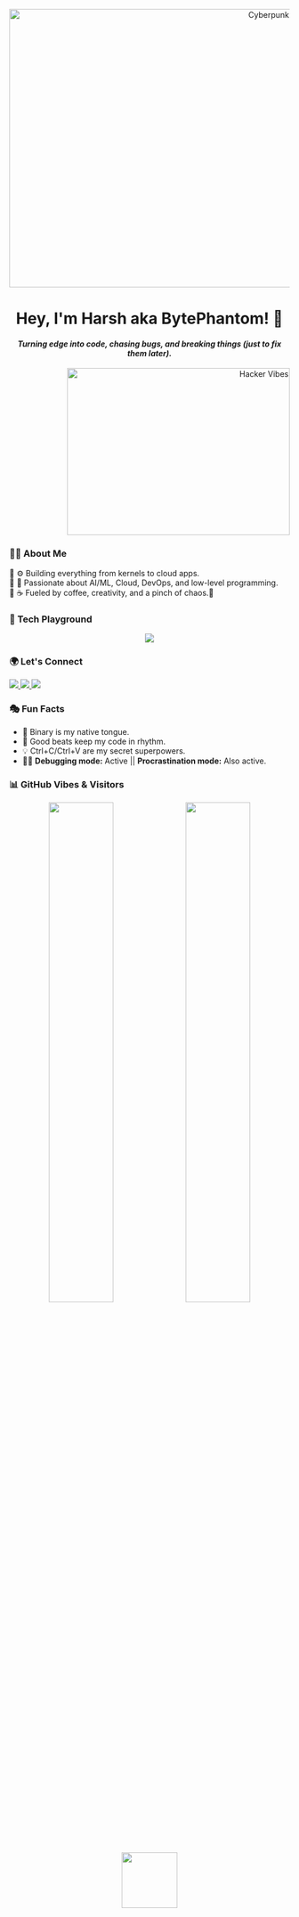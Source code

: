 <!-- GIF Banner -->
<p align="center">
  <img src="https://media2.giphy.com/media/v1.Y2lkPTc5MGI3NjExNHVzcmk2dHUwZ2Zhc3luMWFpZWphNW5hZXU0N3E5dGs0Z2N4cnk3ZiZlcD12MV9pbnRlcm5hbF9naWZfYnlfaWQmY3Q9Zw/AIdGhVzDyXioKnLya7/giphy.gif" width="1000px" height="500px" alt="Cyberpunk Workstation">
</p>

<!-- Short Intro -->
<h1 align="center"><strong>Hey, I'm Harsh aka BytePhantom! 🖤</strong></h1>
<!-- <h3 align="center">💻 Software Engineering | 🚀 AI & Cloud | 🛠 Low-Level Programming</h3> -->
<h4 align="center"><i>Turning edge into code, chasing bugs, and breaking things (just to fix them later).</i></h4>

<p align="right">
  <img src="https://media0.giphy.com/media/v1.Y2lkPTc5MGI3NjExanc5anA2NXJqanh6ZXdjcHNrZ25henlzOW90b21xODBtbGhxdGY3byZlcD12MV9pbnRlcm5hbF9naWZfYnlfaWQmY3Q9Zw/VF0WIRjfwvFERopBFY/giphy.gif" width="400px" height="300px" alt="Hacker Vibes">
</p>

<!-- About Me without Table -->
<h3 align="left">🙋‍♂️ About Me</h3> 
<p>
🔹 ⚙️ Building everything from kernels to cloud apps.<br>
🔹 🔐 Passionate about AI/ML, Cloud, DevOps, and low-level programming.<br>
🔹 ☕ Fueled by coffee, creativity, and a pinch of chaos.👾
</p>


<!-- Tech Stack -->
<h3 align="left">🚀 Tech Playground</h3>
<p align="center">
  <img src="https://skillicons.dev/icons?i=cpp,python,java,js,c,html,css,react,nodejs,mongodb,postgresql,redis,linux,bash,git,github,gitlab,aws,gcp,docker,kubernetes,nginx,tensorflow,pytorch,opencv,figma,photoshop,illustrator,qemu" />
</p>


<!-- Social Media -->
<h3 align="left">🌍 Let's Connect</h3>
<p align="left">
  <a href="https://linkedin.com/in/harsh-kumar-453a32236">
    <img src="https://img.shields.io/badge/LinkedIn-%230077B5.svg?style=for-the-badge&logo=linkedin&logoColor=white">
  </a>
  <a href="https://twitter.com/@text2hk">
    <img src="https://img.shields.io/badge/Twitter-%231DA1F2.svg?style=for-the-badge&logo=twitter&logoColor=white">
  </a>
  <a href="mailto:text2hk@gmail.com">
    <img src="https://img.shields.io/badge/Email-%23D14836.svg?style=for-the-badge&logo=gmail&logoColor=white">
  </a>
</p>


<!-- Fun Facts -->
<h3 align="left">🎭 Fun Facts</h3>
<ul>
  <li>🧠 Binary is my native tongue.</li>
  <li>🎵 Good beats keep my code in rhythm.</li>
  <li>💡 Ctrl+C/Ctrl+V are my secret superpowers.</li>
  <li>🧑‍💻 <strong>Debugging mode:</strong> Active || <strong>Procrastination mode:</strong> Also active.</li>
</ul>

<!-- GitHub Stats & Visitors -->
<h3 align="left">📊 GitHub Vibes & Visitors</h3>
<p align="center">
  <img width="48%" src="https://github-readme-streak-stats.herokuapp.com/?user=I-harsh-kumar&theme=tokyonight" />
  <img width="48%" src="https://github-readme-stats.vercel.app/api?username=I-harsh-kumar&show_icons=true&theme=tokyonight" />
</p>
<p align="center">
  <img width="100px" src="https://komarev.com/ghpvc/?username=I-harsh-kumar&label=Visitors&color=5B84B1&style=flat">
</p>
